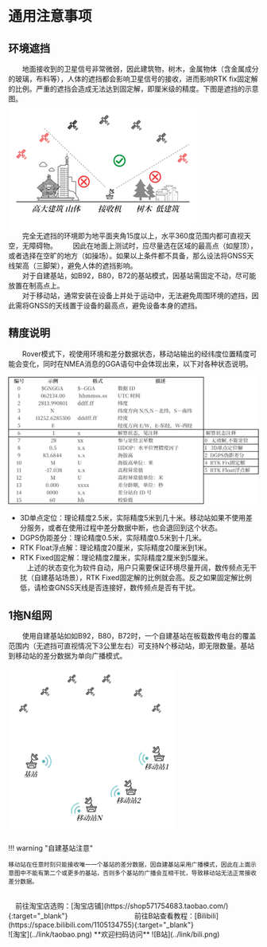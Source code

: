 # 通用注意事项

## 环境遮挡
&emsp;&emsp;地面接收到的卫星信号非常微弱，因此建筑物，树木，金属物体（含金属成分的玻璃，布料等），人体的遮挡都会影响卫星信号的接收，进而影响RTK fix固定解的比例。严重的遮挡会造成无法达到固定解，即厘米级的精度。下图是遮挡的示意图。<br>
![遮挡示意图](pic1.png)
<br>
&emsp;&emsp;完全无遮挡的环境即为地平面夹角15度以上，水平360度范围内都可直视天空，无障碍物。
&emsp;&emsp;因此在地面上测试时，应尽量选在区域的最高点（如屋顶），或者选择在空旷的地方（如操场）。如果以上条件都不具备，那么设法将GNSS天线架高（三脚架），避免人体的遮挡影响。<br>
&emsp;&emsp;对于自建基站，如B92，B80，B72的基站模式，因基站需固定不动，尽可能放置在制高点上。<br>
&emsp;&emsp;对于移动站，通常安装在设备上并处于运动中，无法避免周围环境的遮挡，因此需将GNSS的天线置于设备的最高点，避免设备本身的遮挡。<br>

## 精度说明
&emsp;&emsp;Rover模式下，视使用环境和差分数据状态，移动站输出的经纬度位置精度可能会变化，同时在NMEA消息的GGA语句中会体现出来，以下对各种状态说明。<br>
<br>
![精度说明](pic2.png)
<br>

- 3D单点定位：理论精度2.5米，实际精度5米到几十米。移动站如果不使用差分服务，或者在使用过程中差分数据中断，也会退回到这个状态。<br>
- DGPS伪距差分：理论精度0.5米，实际精度0.5米到十几米。<br>
- RTK Float浮点解：理论精度20厘米，实际精度20厘米到1米。<br>
- RTK Fixed固定解：理论精度2厘米，实际精度2厘米到5厘米。<br>
&emsp;上述的状态变化为软件自动，用户只需要保证环境尽量开阔，数传频点无干扰（自建基站场景），RTK Fixed固定解的比例就会高。反之如果固定解比例低，请检查GNSS天线是否连接好，数传频点是否有干扰。<br>

## 1拖N组网
&emsp;&emsp;使用自建基站如如B92，B80，B72时，一个自建基站在板载数传电台的覆盖范围内（无遮挡可直视情况下3公里左右）可支持N个移动站，即无限数量。基站到移动站的差分数据为单向广播模式。<br>
<br>
![1拖N](pic3.png)
<br>

!!! warning "自建基站注意"

    移动站在任意时刻只能接收唯一一个基站的差分数据，因自建基站采用广播模式，因此在上面示意图中不能有第二个或更多的基站，否则多个基站的广播会互相干扰，导致移动站无法正常接收差分数据。
<br>
&emsp;前往淘宝店选购：[淘宝店铺](https://shop571754683.taobao.com/){:target="_blank"}
&emsp;&emsp;&emsp;&emsp;&emsp;&emsp;&emsp;&emsp;&emsp;
前往B站查看教程：[Bilibili](https://space.bilibili.com/1105134755){:target="_blank"}<br>
 ![淘宝](../link/taobao.png) **欢迎扫码访问** ![B站](../link/bili.png) 
